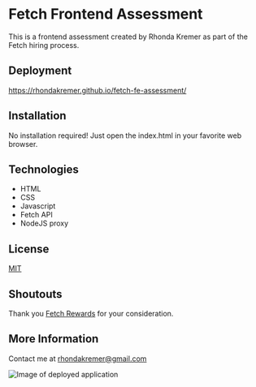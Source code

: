 # Fetch Frontend Assessment

This is a frontend assessment created by Rhonda Kremer as part of the Fetch hiring process. 

## Deployment
https://rhondakremer.github.io/fetch-fe-assessment/

## Installation

No installation required! Just open the index.html in your favorite web browser. 

## Technologies
* HTML
* CSS
* Javascript
* Fetch API
* NodeJS proxy

## License
[MIT](https://choosealicense.com/licenses/mit/)

## Shoutouts
Thank you [Fetch Rewards](https://www.fetchrewards.com/) for your consideration.

## More Information
Contact me at rhondakremer@gmail.com

![Image of deployed application](./assets/screenshot.png)